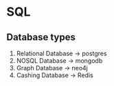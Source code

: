# SQL 

## Database types

1. Relational Database -> postgres
2. NOSQL Database -> mongodb
3. Graph Database -> neo4j
4. Cashing Database -> Redis







